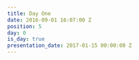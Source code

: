 ```yaml
---
title: Day One
date: 2016-09-01 16:07:00 Z
position: 5
day: 0
is_day: true
presentation_date: 2017-01-15 00:00:00 Z
---
```


